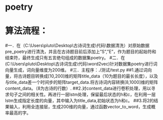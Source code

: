 # poetry
算法流程：
====
#一．在（C:\Users\pluto\Desktop\古诗词生成\代码\数据清洗）对原始数据pre_poetry进行清洗，并且在古诗题目前后添加上”S”,”E”，作为题目的起始符和结束符，最终生成只有五言绝句组成的数据集poetry。
#二．在(C:\Users\pluto\Desktop\古诗词生成\代码\word2vec)针对数据集poetry进行词向量生成，词向量维度为200维。
#三．主程序：./测试/test.py
##1.通过词向量，将古诗题目转换成[10,200]维的矩阵title_data（10为题目的最长长度），以及与title_data差一个时间步的矩阵target_data.将古诗词内容转换[8,1000]维的矩阵content_data。（8为古诗的行数）.
##2.对content_data进行卷积处理，用以寻求句子之间的相关性。再进行一层lstm处理，保留最后状态的h和c，在利用一层lstm生成指定长度的向量，其中输入为title_data,初始状态为h和c。
##3.将2的结果输入，利用全连接层，生成200维的向量，通过函数vector_to_word，生成概率最高的字。
